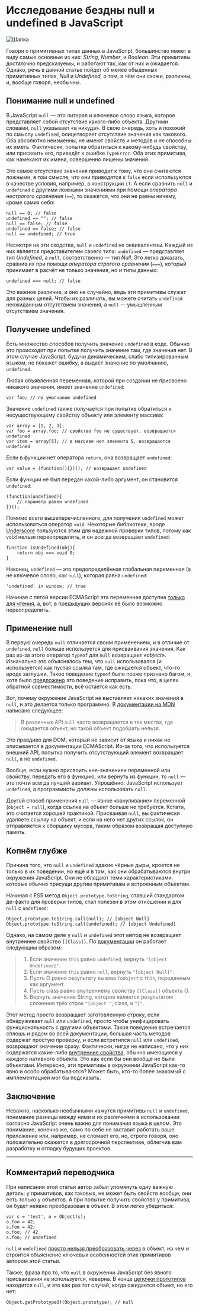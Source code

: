# Исследование бездны null и undefined в JavaScript

![Шапка][Горы]

Говоря о примитивных типах данных в JavaScript, большинство имеет в виду
самые основные из них: *String*, *Number*, и *Boolean*. Эти примитивы достаточно предсказуемы, и работают так, как от них и ожидается.
Однако, речь в данной статье пойдет об менее обыденных примитивных типах,
*Null* и *Undefined*, о том, в чём они схожи, различны, и, вообще говоря,
необычны.

## Понимание null и undefined

В JavaScript `null` — это литерал и ключевое слово языка, которое представляет
собой отсутствие какого-либо объекта. Другими словами, `null` указывает
«в никуда». В свою очередь, хоть и похожий по смыслу `undefined`, олицетворяет 
отсутствие значения как такового. Оба абсолютно неизменны, не имеют свойств и 
методов и не способны их иметь. Фактически, попытка обратиться к какому-нибудь 
свойству, или присвоить его, приведёт к ошибке `TypeError`. Оба этих 
примитива, как намекают их имена, совершенно лишены значений.

Это самое отсутствие значения приводит к тому, что они считаются ложными, в
том смысле, что они приводятся к `false` если используются в качестве условия,
например, в конструкции `if`. А если сравнить `null` и `undefined` с другими
ложными значениями при помощи *оператора нестрогого сравнения* (`==`), то 
окажется, что они не равны ничему, кроме самих себя:

    null == 0; // false
    undefined == ""; // false
    null == false; // false
    undefined == false; // false
    null == undefined; // true

Несмотря на эти сходства, `null` и `undefined` не эквивалентны. Каждый из
них является представителем своего типа: `undefined` — представляет тип 
*Undefined*, а `null`, соответственно — тип *Null*. Это легко доказать, 
сравнив их при помощи *оператора строгого сравнения* (`===`), который 
принимает в расчёт не только значения, но и типы данных:

    undefined === null; // false

Это важное различие, и оно не случайно, ведь эти примитивы служат для разных
целей. Чтобы их различать, вы можете считать `undefined` неожиданным
отсутствием значения, а `null` — умышленным отсутствием значения.

## Получение undefined

Есть множество способов получить значение `undefined` в коде. Обычно это
происходит при попытке получить значение там, где значения нет.
В этом случае JavaScript, будучи динамическим, слабо типизированным языком,
не покажет ошибку, а выдаст значение по умолчанию, `undefined`.

Любая объявленная переменная, которой при создании не присвоено никакого
значения, имеет значение `undefined`:

    var foo; // по умолчанию undefined

Значение `undefined` также получается при попытке обратиться к несуществующему
свойству объекту или элементу массива:

    var array = [1, 2, 3];
    var foo = array.foo; // свойство foo не существует, возвращается undefined
    var item = array[5]; // в массиве нет элемента 5, возвращается undefined

Если в функции нет оператора `return`, она возвращает `undefined`:

    var value = (function(){})(); // возвращает undefined

Если функции не был передан какой-либо аргумент, он становится `undefined`:

    (function(undefined){
        // параметр равен undefined
    })();

Помимо всего вышеперечисленного, для получения `undefined` может 
использоваться оператор `void`. Некоторые библиотеки, вроде [Underscore][1] 
пользуются этим для надежной проверки типов, потому как `void` нельзя 
переопределить, и он всегда возвращает `undefined`:

    function isUndefined(obj){
        return obj === void 0;
    }

Наконец, `undefined` — это предопределённая глобальная переменная (а не
ключевое слово, как `null`), которая равна `undefined`:

    'undefined' in window; // true

Начиная с пятой версии ECMAScript эта переменная доступна
[только для чтения][2], а, вот, в предыдущих версиях её было возможно
переопределить.

## Применение null

В первую очередь `null` отличается своим применением, и в отличие от
`undefined`, `null` больше используется для присваивания значения. Как раз
из-за этого оператор `typeof` для `null` возвращает *«object»*. Изначально это
объяснялось тем, что `null` использовался (и используется) как пустая ссылка
там, где ожидается объект, что-то вроде заглушки. Такое поведение `typeof`
было позже признано багом, и, хотя было [предложено][3] это поведение
исправить, пока что, в целях обратной совместимости, всё остается как есть.

Вот, почему окружение JavaScript не выставляет никаких значений в `null`, и
это делается только программно. В [документации на MDN][4] написано следующее:

> В различных API `null` часто возвращается в тех местах, где ожидается
> объект, но такой объект подобрать нельзя.

Это правдиво для DOM, который не зависит от языка и никак не описывается в
документации ECMAScript. Из-за того, что используется внешний API, попытка
получить отсутствующий элемент возвращает `null`, а не `undefined`.

Вообще, если нужно присвоить «не-значение» переменной или свойству,
передать его в функцию, или вернуть из функции, то `null` — это почти всегда
лучший вариант. Упрощённо: JavaScript использует `undefined`, а программисты
*должны* использовать `null`.

Другой способ применения `null` — явное «зануливание» переменной
(`object = null`), когда ссылка на объект больше не требуется. Кстати, это
считается хорошей практикой. Присваивая `null`, вы фактически удаляете ссылку
на объект, и если на него нет других ссылок, он отправляется к сборщику
мусора, таким образом возвращая доступную память.

## Копнём глубже

Причина того, что `null` и `undefined` эдакие чёрные дыры, кроется не только в
их поведении, но ещё и в том, как они обрабатываются внутри окружения
JavaScript. Они не обладают теми характеристиками, которые обычно присущи
другим примитивам и встроенным объектам.

Начиная с ES5 метод `Object.prototype.toString`, ставший стандартом де-факто
для проверки типов, стал полезен в этом отношении и для `null` с `undefined`:

    Object.prototype.toString.call(null); // [object Null]
    Object.prototype.toString.call(undefined); // [object Undefined]

Однако, на самом деле у `null` и `undefined` этот метод не возвращает
внутреннее свойство `[[Class]]`. По [документации][5] он работает следующим
образом:

> 1.  Если значение `this` равно `undefined`, вернуть `"[object Undefined]"`.
> 2.  Если значение `this` равно `null`, вернуть `"[object Null]"`.
> 3.  Пусть O равно результату вызова `ToObject` с `this`, переданным как
>     аргумент.
> 4.  Пусть class равно внутреннему свойству `[[Class]]` объекта O.
> 5.  Вернуть значение String, которое является результатом сложения трёх
>     строк `"[object "`, class, и `"]"`.

Этот метод просто возвращает заготовленную строку, если обнаруживает `null`
или `undefined`, просто чтобы унифицировать функциональность с другими
объектами. Такое поведение встречается сплошь и рядом во всей документации, 
большая часть методов содержат простую проверку, и если встретился `null` или 
`undefined`, возвращают значение сразу. Фактически, нигде не написано, что у 
них содержатся какие-либо [внутренние свойства][6], обычно имеющиеся у каждого 
нативного объекта. Это как если бы они вообще не были объектами. Интересно, 
эти примитивы в окружении JavaScript как-то явно и особо обрабатываются? Может 
быть, кто-то более знакомый с имплементацией мог бы подсказать.

## Заключение

Неважно, насколько необычными кажутся примитивы `null` и
`undefined`, понимание разницы между ними и их различиями в использовании согласно JavaScript очень важно для понимания языка в целом. 
Это понимание, конечно же, само по себе не заставит работать ваше приложение или, например, не сломает его, но, строго говоря, оно положительно
скажется в долгосрочной перспективе, облегчив вам разработку и отладку будущих проектов.

---

## Комментарий переводчика

При написании этой статьи автор забыл упомянуть одну важную деталь: у примитивов, как таковых, не может быть свойств вообще, они есть только у объектов. А при попытке получить свойство у примитива, он будет неявно преобразован в объект. В этом легко убедиться:

    var s = 'test', o = Object(s);
    o.foo = 42;
    s.foo = 42;
    o.foo; // 42
    s.foo; // undefined

`null` и `undefined` [просто нельзя преобразовать через][-translator-1] в объект, на чем и строится объяснение ключевых особенностей этих примитивов автором этой статьи.

Также, фраза про то, что `null` в окружении JavaScript без явного присваивания
не используется, неверна. В конце [цепочки прототипов][6] находится `null`, и это как раз тот случай, когда ожидается объект, но его нет:

    Object.getPrototypeOf(Object.prototype); // null

 [1]: https://github.com/jashkenas/underscore/blob/master/underscore.js#L1052
 [2]: http://es5.github.io/#x15.1.1.3
 [3]: http://wiki.ecmascript.org/doku.php?id=proposals:typeof
 [4]: https://developer.mozilla.org/en-US/docs/Web/JavaScript/Reference/Global_Objects/null
 [5]: http://es5.github.io/#x15.2.4.2
 [6]: http://es5.github.io/#x8.6.2

 [-translator-1]: http://es5.github.io/#x9.9

 [Горы]: img/header.jpg "Горы"
